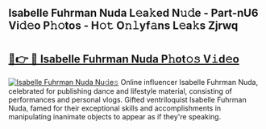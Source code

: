 ## Isabelle Fuhrman Nuda L𝚎a𝚔ed N𝚞𝚍e - Part-nU6 Vi𝚍𝚎o P𝚑𝚘tos - H𝚘𝚝 O𝚗𝚕yf𝚊ns L𝚎a𝚔s Zjrwq

# <h2><a href="http://kfd2wnm.oniu.top/?m=Isabelle+Fuhrman+Nuda">🔗👉 🔴 Isabelle Fuhrman Nuda P𝚑ot𝚘𝚜 V𝚒d𝚎o</a></h2>

[![Isabelle Fuhrman Nuda Nu𝚍e𝚜](https://i.imgur.com/0qMVB7G.gif)](http://kfd2wnm.oniu.top/?m=Isabelle+Fuhrman+Nuda)
Online influencer Isabelle Fuhrman Nuda, celebrated for publishing dance and lifestyle material, consisting of performances and personal vlogs. Gifted ventriloquist Isabelle Fuhrman Nuda, famed for their exceptional skills and accomplishments in manipulating inanimate objects to appear as if they're speaking.  

